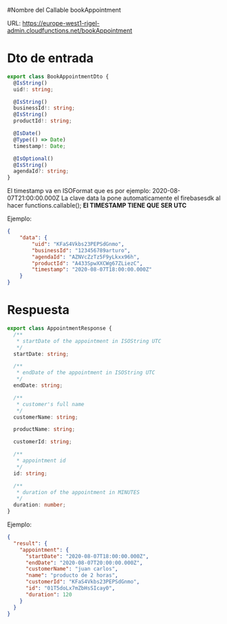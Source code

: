 #Nombre del Callable
bookAppointment

URL: https://europe-west1-rigel-admin.cloudfunctions.net/bookAppointment



# Dto de entrada
```ts
export class BookAppointmentDto {
  @IsString()
  uid!: string;

  @IsString()
  businessId!: string;
  @IsString()
  productId!: string;

  @IsDate()
  @Type(() => Date)
  timestamp!: Date;

  @IsOptional()
  @IsString()
  agendaId?: string;
}
```

El timestamp va en ISOFormat que es por ejemplo: 2020-08-07T21:00:00.000Z
La clave data la pone automaticamente el firebasesdk al hacer functions.callable();
<b> El TIMESTAMP TIENE QUE SER UTC </b>

Ejemplo:
```json
{
	"data": {
		"uid": "KFaS4Vkbs23PEPSdGnmo",
		"businessId": "123456789arturo",
		"agendaId": "AZNVcZzTz5F9yLkxx96h",
		"productId": "A433SpwXXCWg67ZLiezC",
		"timestamp": "2020-08-07T18:00:00.000Z"
	}
}
```

# Respuesta

```ts
export class AppointmentResponse {
  /**
   * startDate of the appointment in ISOString UTC
   */
  startDate: string;

  /**
   * endDate of the appointment in ISOString UTC
   */
  endDate: string;

  /**
   * customer's full name
   */
  customerName: string;

  productName: string;

  customerId: string;

  /**
   * appointment id
   */
  id: string;

  /**
   * duration of the appointment in MINUTES
   */
  duration: number;
}


```

Ejemplo:

````json
{
  "result": {
    "appointment": {
      "startDate": "2020-08-07T18:00:00.000Z",
      "endDate": "2020-08-07T20:00:00.000Z",
      "customerName": "juan carlos",
      "name": "producto de 2 horas",
      "customerId": "KFaS4Vkbs23PEPSdGnmo",
      "id": "01T5doLx7mZbHsSIcay0",
      "duration": 120
    }
  }
}
````

